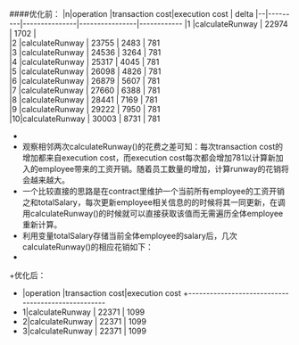 ####优化前：
|n|operation |transaction cost|execution cost | delta 
|--|---------|---------------|----------------|------------
|1 |calculateRunway |          22974 |          1702 |       
|2 |calculateRunway |          23755 |          2483 |  781  
|3 |calculateRunway |          24536 |          3264 |  781  
|4 |calculateRunway |          25317 |          4045 |  781  
|5 |calculateRunway |          26098 |          4826 |  781  
|6 |calculateRunway |          26879 |          5607 |  781  
|7 |calculateRunway |          27660 |          6388 |  781  
|8 |calculateRunway |          28441 |          7169 |  781  
|9 |calculateRunway |          29222 |          7950 |  781  
|10|calculateRunway |          30003 |          8731 |  781  
 
 +
 +    观察相邻两次calculateRunway()的花费之差可知：每次transaction cost的增加都来自execution cost，而execution cost每次都会增加781以计算新加入的employee带来的工资开销。随着员工数量的增加，计算runway的花销将会越来越大。
 +    一个比较直接的思路是在contract里维护一个当前所有employee的工资开销之和totalSalary，每次更新employee相关信息的的时候将其一同更新，在调用calculateRunway()的时候就可以直接获取该值而无需遍历全体employee重新计算。
 +    利用变量totalSalary存储当前全体employee的salary后，几次calculateRunway()的相应花销如下：
 +
 +优化后：
 +  |operation       |transaction cost|execution cost
 +---------------------------------------------------
 + 1|calculateRunway |          22371 |          1099
 + 2|calculateRunway |          22371 |          1099
 + 3|calculateRunway |          22371 |          1099

